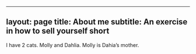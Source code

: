 
---
layout: page
title: About me
subtitle: An exercise in how to sell yourself short
---

I have 2 cats. Molly and Dahlia. Molly is Dahia’s mother.